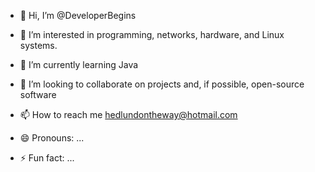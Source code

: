 - 👋 Hi, I’m @DeveloperBegins
- 👀 I’m interested in programming, networks, hardware, and Linux systems.
- 🌱 I’m currently learning Java
- 💞️ I’m looking to collaborate on projects and, if possible, open-source software

- 📫 How to reach me hedlundontheway@hotmail.com
- 😄 Pronouns: ...
- ⚡ Fun fact: ...

<!---
DeveloperBegins/DeveloperBegins is a ✨ special ✨ repository because its `README.md` (this file) appears on your GitHub profile.
You can click the Preview link to take a look at your changes.
--->
